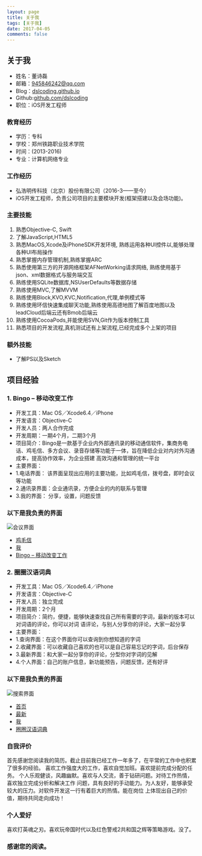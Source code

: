 ```yaml
---
layout: page
title: 关于我
tags: [关于我]
date: 2017-04-05
comments: false
---
```


##  关于我
- 姓名：董诗磊
- 邮箱：945846242@qq.com
- Blog：[dslcoding.github.io](https://dslcoding.github.io/)
- Github:[github.com/dslcoding](https://github.com/dslcoding)
- 职位：iOS开发工程师

### 教育经历
- 学历：专科
- 学校：郑州铁路职业技术学院
- 时间：(2013-2016)
- 专业：计算机网络专业

### 工作经历
- 弘浩明传科技（北京）股份有限公司（2016-3——至今）
- iOS开发工程师，负责公司项目的主要模块开发(框架搭建以及会场功能)。

### 主要技能
1. 熟悉Objective-C, Swift
2. 了解JavaScript,HTML5
3. 熟悉MacOS,Xcode及iPhoneSDK开发环境, 熟练运用各种UI控件以,能够处理各种UI布局操作
4. 熟悉掌握内存管理机制,熟练掌握ARC
5. 熟悉使用第三方的开源网络框架AFNetWorking请求网络, 熟练使用基于json、xml数据格式与服务端交互
6. 熟练使用SQLite数据库,NSUserDefaults等数据存储
7. 熟练使用MVC,了解MVVM
8. 熟练使用Block,KVO,KVC,Notification,代理,单例模式等
9. 熟练使用环信快速集成聊天功能,熟练使用高德地图了解百度地图以及leadCloud后端云还有Bmob后端云
10. 熟练使用CocoaPods,并能使用SVN,Git作为版本控制工具
11. 熟悉项目的开发流程,真机测试还有上架流程,已经完成多个上架的项目

### 额外技能

-  了解PS以及Sketch

## 项目经验
### 1. Bingo – 移动改变工作
- 开发工具：Mac OS／Xcode6.4／iPhone
- 开发语言：Objective-C
- 开发人员：两人合作完成
- 开发周期：一期4个月，二期3个月
- 项目简介：Bingo是一款基于企业内外部通讯录的移动通信软件，集商务电话、鸡毛信、多方会议、录音存储等功能于一体，旨在降低企业对内对外沟通成本，提高协作效率，为企业搭建
          高效沟通和管理的统一平台
- 主要界面：
- 1.电话界面：  该界面呈现出应用的主要功能，比如鸡毛信，拨号盘，即时会议等功能
- 2.通讯录界面：企业通讯录，方便企业的内的联系与管理
- 3.我的界面：  分享，设置，问题反馈

### 以下是我负责的界面

![会议界面](http://ac-l1vx02tc.clouddn.com/ac8adbb8888af87296a1.gif)

- [鸡毛信](http://ac-l1vx02tc.clouddn.com/d2309922e8d4588e296b.gif)
- [我](http://ac-l1vx02tc.clouddn.com/7064101c9018be51673f.gif)
- [Bingo – 移动改变工作](https://itunes.apple.com/cn/app/gui-zu-nu/id1225459154?mt=8)

### 2. 圈圈汉语词典
- 开发工具：Mac OS／Xcode6.4／iPhone
- 开发语言：Objective-C
- 开发人员：独立完成
- 开发周期：2个月
- 项目简介：简约，便捷，能够快速查找自己所有需要的字词，最新的版本可以对词语的评论，你可以对词
          语评论，与别人分享你的评论，大家一起分享
- 主要界面：
- 1.查询界面：在这个界面你可以查询到你想知道的字词
- 2.收藏界面：可以收藏自己喜欢的也可以是自己容易忘记的字词，后台保存  
- 3.最新界面：和大家一起分享你的评论，分型你对字词的见解
- 4.个人界面：自己的账户信息，新功能预告，问题反馈，还有好评

### 以下是我负责的界面
![搜索界面](http://ac-l1vx02tc.clouddn.com/f6c268ecd9dbf8ae7cc5.gif)

- [首页](http://ac-l1vX02tC.clouddn.com/f6c268ecd9dbf8ae7cc5.gif)
- [最新](http://ac-l1vx02tc.clouddn.com/5b160e5e7a308dc023ea.gif)
- [我](http://ac-l1vx02tc.clouddn.com/f081280bde955fbee2bf.gif)
- [圈圈汉语词典](https://itunes.apple.com/cn/app/gui-zu-nu/id1144117036?mt=8)

### 自我评价

   首先感谢您阅读我的简历。截止目前我已经工作一年多了，在平常的工作中也积累了很多的经验。
喜欢工作强度大的工作，喜欢自觉加班。喜欢提前完成分配的任务。
   个人乐观健谈，风趣幽默。喜欢与人交流，善于钻研问题。对待工作热情，喜欢独立完成分析和解决工作
问题，具有良好的手动能力。为人友好，能够承受较大的压力。对软件开发这一行有着巨大的热情。能在岗位
上体现出自己的价值，期待共同走向成功！

### 个人爱好

喜欢打英魂之刃。喜欢玩帝国时代以及红色警戒2共和国之辉等策略游戏。没了。

### 感谢您的阅读。
